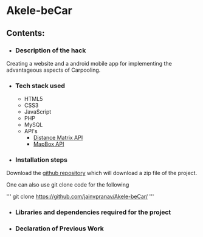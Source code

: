# Akele-beCar

## Contents:

* ### Description of the hack

Creating a website and a android mobile app for implementing the advantageous aspects of Carpooling. 

* ### Tech stack used
  - HTML5
  - CSS3
  - JavaScript
  - PHP
  - MySQL
  - API's
    - [Distance Matrix API](https://distancematrix.ai/distance-matrix-api/)
    - [MapBox API](https://www.mapbox.com/)

* ### Installation steps

Download the [github repository](https://github.com/jainvpranav/Akele-beCar/) which will download a zip file of the project. 

One can also use git clone code for the following

'''
git clone https://github.com/jainvpranav/Akele-beCar/
'''
* ### Libraries and dependencies required for the project


* ### Declaration of Previous Work

